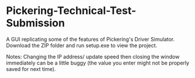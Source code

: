 # Pickering-Technical-Test-Submission

A GUI replicating some of the features of Pickering's Driver Simulator.
Download the ZIP folder and run setup.exe to view the project.

Notes:
Changing the IP address/ update speed then closing the window immediately can be a
little buggy (the value you enter might not be properly saved for next time).
